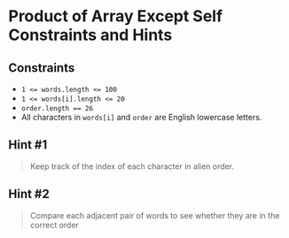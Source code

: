 # Product of Array Except Self Constraints and Hints

## Constraints
-   `1 <= words.length <= 100`
-   `1 <= words[i].length <= 20`
-   `order.length == 26`
-   All characters in `words[i]` and `order` are English lowercase letters.

## Hint #1
> Keep track of the index of each character in alien order.

## Hint #2
> Compare each adjacent pair of words to see whether they are in the correct order

